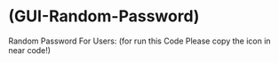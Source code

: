 # (GUI-Random-Password)
Random Password For Users:
(for run this Code Please copy the icon in near code!)
